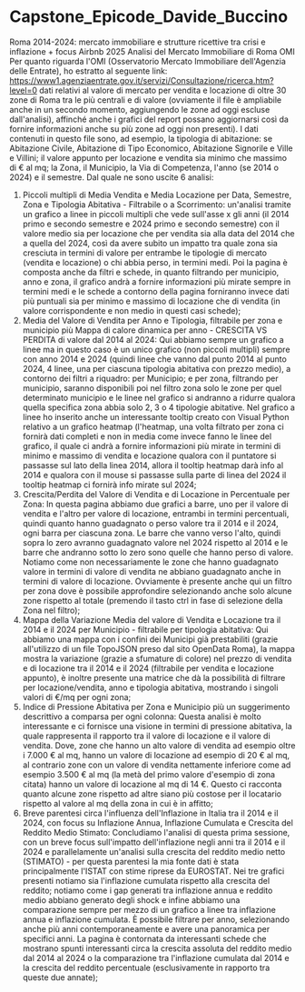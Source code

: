 # Capstone_Epicode_Davide_Buccino
Roma 2014-2024: mercato immobiliare e strutture ricettive tra crisi e inflazione + focus Airbnb 2025
Analisi del Mercato Immobiliare di Roma
OMI
Per quanto riguarda l'OMI (Osservatorio Mercato Immobiliare dell'Agenzia delle Entrate), ho estratto al seguente link: https://www1.agenziaentrate.gov.it/servizi/Consultazione/ricerca.htm?level=0 dati relativi al valore di mercato per vendita e locazione di oltre 30 zone di Roma tra le più centrali e di valore (ovviamente il file è ampliabile anche in un secondo momento, aggiungendo le zone ad oggi escluse dall'analisi), affinché anche i grafici del report possano aggiornarsi così da fornire informazioni anche su più zone ad oggi non presenti). I dati contenuti in questo file sono, ad esempio, la tipologia di abitazione: se Abitazione Civile, Abitazione di Tipo Economico, Abitazione Signorile e Ville e Villini; il valore appunto per locazione e vendita sia minimo che massimo di € al mq; la Zona, il Municipio, la Via di Competenza, l'anno (se 2014 o 2024) e il semestre. Dal quale ne sono uscite 6 analisi:
1.	Piccoli multipli di Media Vendita e Media Locazione per Data, Semestre, Zona e Tipologia Abitativa - Filtrabile o a Scorrimento:
un'analisi tramite un grafico a linee in piccoli multipli che vede sull'asse x gli anni (il 2014 primo e secondo semestre e 2024 primo e secondo semestre) con il valore medio sia per locazione che per vendita sia alla data del 2014 che a quella del 2024, così da avere subito un impatto tra quale zona sia cresciuta in termini di valore per entrambe le tipologie di mercato (vendita e locazione) o chi abbia perso, in termini medi. Poi la pagina è composta anche da filtri e schede, in quanto filtrando per municipio, anno e zona, il grafico andrà a fornire informazioni più mirate sempre in termini medi e le schede a contorno della pagina forniranno invece dati più puntuali sia per minimo e massimo di locazione che di vendita (in valore corrispondente e non medio in questi casi schede);
2.	Media del Valore di Vendita per Anno e Tipologia, filtrabile per zona e municipio più Mappa di calore dinamica per anno - CRESCITA VS PERDITA di valore dal 2014 al 2024:
Qui abbiamo sempre un grafico a linee ma in questo caso è un unico grafico (non piccoli multipli) sempre con anno 2014 e 2024 (quindi linee che vanno dal punto 2014 al punto 2024, 4 linee, una per ciascuna tipologia abitativa con prezzo medio), a contorno dei filtri a riquadro: per Municipio; e per zona, filtrando per municipio, saranno disponibili poi nel filtro zona solo le zone per quel determinato municipio e le linee nel grafico si andranno a ridurre qualora quella specifica zona abbia solo 2, 3 o 4 tipologie abitative. Nel grafico a linee ho inserito anche un interessante tooltip creato con Visual Python relativo a un grafico heatmap (l'heatmap, una volta filtrato per zona ci fornirà dati completi e non in media come invece fanno le linee del grafico, il quale ci andrà a fornire informazioni più mirate in termini di minimo e massimo di vendita e locazione qualora con il puntatore si passasse sul lato della linea 2014, allora il tooltip heatmap darà info al 2014 e qualora con il mouse si passasse sulla parte di linea del 2024 il tooltip heatmap ci fornirà info mirate sul 2024;
3.	Crescita/Perdita del Valore di Vendita e di Locazione in Percentuale per Zona:
In questa pagina abbiamo due grafici a barre, uno per il valore di vendita e l'altro per valore di locazione, entrambi in termini percentuali, quindi quanto hanno guadagnato o perso valore tra il 2014 e il 2024, ogni barra per ciascuna zona. Le barre che vanno verso l'alto, quindi sopra lo zero avranno guadagnato valore nel 2024 rispetto al 2014 e le barre che andranno sotto lo zero sono quelle che hanno perso di valore. Notiamo come non necessariamente le zone che hanno guadagnato valore in termini di valore di vendita ne abbiano guadagnato anche in termini di valore di locazione. Ovviamente è presente anche qui un filtro per zona dove è possibile approfondire selezionando anche solo alcune zone rispetto al totale (premendo il tasto ctrl in fase di selezione della Zona nel filtro);
4.	Mappa della Variazione Media del valore di Vendita e Locazione tra il 2014 e il 2024 per Municipio - filtrabile per tipologia abitativa:
Qui abbiamo una mappa con i confini dei Municipi già prestabiliti (grazie all'utilizzo di un file TopoJSON preso dal sito OpenData Roma), la mappa mostra la variazione (grazie a sfumature di colore) nel prezzo di vendita e di locazione tra il 2014 e il 2024 (filtrabile per vendita e locazione appunto), è inoltre presente una matrice che dà la possibilità di filtrare per locazione/vendita, anno e tipologia abitativa, mostrando i singoli valori di €/mq per ogni zona;
5.	Indice di Pressione Abitativa per Zona e Municipio più un suggerimento descrittivo a comparsa per ogni colonna:
Questa analisi è molto interessante e ci fornisce una visione in termini di pressione abitativa, la quale rappresenta il rapporto tra il valore di locazione e il valore di vendita. Dove, zone che hanno un alto valore di vendita ad esempio oltre i 7.000 € al mq, hanno un valore di locazione ad esempio di 20 € al mq, al contrario zone con un valore di vendita nettamente inferiore come ad esempio 3.500 € al mq (la metà del primo valore d'esempio di zona citata) hanno un valore di locazione al mq di 14 €. Questo ci racconta quanto alcune zone rispetto ad altre siano più costose per il locatario rispetto al valore al mq della zona in cui è in affitto;
6.	Breve parentesi circa l'influenza dell'Inflazione in Italia tra il 2014 e il 2024, con focus su Inflazione Annua, Inflazione Cumulata e Crescita del Reddito Medio Stimato:
Concludiamo l'analisi di questa prima sessione, con un breve focus sull'impatto dell'inflazione negli anni tra il 2014 e il 2024 e parallelamente un'analisi sulla crescita del reddito medio netto (STIMATO) - per questa parentesi la mia fonte dati è stata principalmente l'ISTAT con stime riprese da EUROSTAT. Nei tre grafici presenti notiamo sia l'inflazione cumulata rispetto alla crescita del reddito; notiamo come i gap generati tra inflazione annua e reddito medio abbiano generato degli shock e infine abbiamo una comparazione sempre per mezzo di un grafico a linee tra inflazione annua e inflazione cumulata. È possibile filtrare per anno, selezionando anche più anni contemporaneamente e avere una panoramica per specifici anni. La pagina è contornata da interessanti schede che mostrano spunti interessanti circa la crescita assoluta del reddito medio dal 2014 al 2024 o la comparazione tra l'inflazione cumulata dal 2014 e la crescita del reddito percentuale (esclusivamente in rapporto tra queste due annate);
